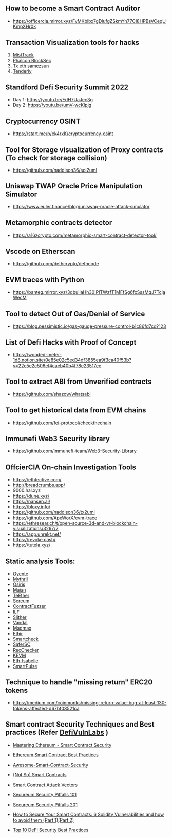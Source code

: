 ## How to become a Smart Contract Auditor
- https://officercia.mirror.xyz/FvMKbibx7gDlufgZSkmYn77CI8HPBsVCeqUKmpXHr0k

## Transaction Visualization tools for hacks
1) [MistTrack](https://misttrack.io/)
2) [Phalcon BlockSec](https://phalcon.blocksec.com/?s=09)
3) [Tx eth samczsun](https://tx.eth.samczsun.com/)
4) [Tenderly](https://tenderly.co/)

## Standford Defi Security Summit 2022
- Day 1: https://youtu.be/EdH7UaJec3g
- Day 2: https://youtu.be/umV-wcKlpjg

## Cryptocurrency OSINT
- https://start.me/p/ek4rxK/cryptocurrency-osint

## Tool for Storage visualization of Proxy contracts (To check for storage collision)
- https://github.com/naddison36/sol2uml

## Uniswap TWAP Oracle Price Manipulation Simulator
- https://www.euler.finance/blog/uniswap-oracle-attack-simulator

## Metamorphic contracts detector
- https://a16zcrypto.com/metamorphic-smart-contract-detector-tool/

## Vscode on Etherscan
- https://github.com/dethcrypto/dethcode 

## EVM traces with Python
- https://banteg.mirror.xyz/3dbuIlaHh30IPITWzfT1MFfSg6fxSssMqJ7TcjaWecM 

## Tool to detect Out of Gas/Denial of Service
- https://blog.pessimistic.io/gas-gauge-pressure-control-b1c86fd7cd?123 

## List of Defi Hacks with Proof of Concept
- https://wooded-meter-1d8.notion.site/0e85e02c5ed34df3855ea9f3ca40f53b?v=22e5e2c506ef4caeb40b4f78e23517ee

## Tool to extract ABI from Unverified contracts
- https://github.com/shazow/whatsabi

## Tool to get historical data from EVM chains
- https://github.com/fei-protocol/checkthechain

## Immunefi Web3 Security library
- https://github.com/immunefi-team/Web3-Security-Library 

## OffcierCIA On-chain Investigation Tools
- https://ethtective.com/
- http://breadcrumbs.app/
- 9000.hal.xyz
- https://dune.xyz/
- https://nansen.ai/
- https://bloxy.info/
- https://github.com/naddison36/tx2uml
- https://github.com/ApeWorX/evm-trace
- https://ethresear.ch/t/open-source-3d-and-vr-blockchain-visualizations/3297/2
- https://app.unrekt.net/
- https://revoke.cash/
- https://tutela.xyz/



## Static analysis Tools: 

* [Oyente](https://lnkd.in/dqZP3V3w)
* [Mythril](https://lnkd.in/dAjsXcWj)
* [Osiris](https://lnkd.in/dYFtk6SZ)
* [Maian](https://lnkd.in/dkkbub3H)
* [TeEther](https://lnkd.in/dWD_ZGMa)
* [Sereum](https://lnkd.in/dp4GRgDS)
* [ContractFuzzer](https://lnkd.in/did5cdkG)
* [ILF](https://lnkd.in/d3e_Rs7n)
* [Slither](https://lnkd.in/d7hur-55)
* [Vandal](https://lnkd.in/dZ-qmrEw)
* [Madmax](https://lnkd.in/dtcvTZdE)
* [Ethir](https://lnkd.in/dKGXDv3u)
* [Smartcheck](https://lnkd.in/dS6ThVGy)
* [SaferSC](https://lnkd.in/dim6waid)
* [RecChecker](https://lnkd.in/dKPZ2rHf)
* [KEVM](https://lnkd.in/dbqXZq3H)
* [Eth-Isabelle](https://lnkd.in/dB_Mvz8p)
* [SmartPulse](https://lnkd.in/dmwEEPTY)

## Technique to handle "missing return" ERC20 tokens
- https://medium.com/coinmonks/missing-return-value-bug-at-least-130-tokens-affected-d67bf08521ca 

## Smart contract Security Techniques and Best practices (Refer [DefiVulnLabs](https://github.com/SunWeb3Sec/DeFiVulnLabs/blob/main/README.md) ) 

* [Mastering Ethereum - Smart Contract Security](https://github.com/ethereumbook/ethereumbook/blob/develop/09smart-contracts-security.asciidoc)
* [Ethereum Smart Contract Best Practices](https://consensys.github.io/smart-contract-best-practices/attacks/)

* [Awesome-Smart-Contract-Security](https://github.com/saeidshirazi/Awesome-Smart-Contract-Security)

* [(Not So) Smart Contracts](https://github.com/crytic/not-so-smart-contracts)

* [Smart Contract Attack Vectors](https://github.com/kadenzipfel/smart-contract-attack-vectors)

* [Secureum Security Pitfalls 101](https://secureum.substack.com/p/security-pitfalls-and-best-practices-101?s=r)

* [Secureum Security Pitfalls 201](https://secureum.substack.com/p/security-pitfalls-and-best-practices-201?s=r)
* [How to Secure Your Smart Contracts: 6 Solidity Vulnerabilities and how to avoid them (Part 1)](https://medium.com/loom-network/how-to-secure-your-smart-contracts-6-solidity-vulnerabilities-and-how-to-avoid-them-part-1-c33048d4d17d)[(Part 2)](https://medium.com/loom-network/how-to-secure-your-smart-contracts-6-solidity-vulnerabilities-and-how-to-avoid-them-part-2-730db0aa4834)
* [Top 10 DeFi Security Best Practices](https://blog.chain.link/defi-security-best-practices/)
